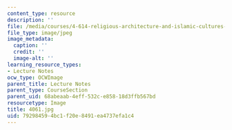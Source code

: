 ```yaml
---
content_type: resource
description: ''
file: /media/courses/4-614-religious-architecture-and-islamic-cultures-fall-2002/792984594bc1f20e8491ea4737efa1c4_4061.jpg
file_type: image/jpeg
image_metadata:
  caption: ''
  credit: ''
  image-alt: ''
learning_resource_types:
- Lecture Notes
ocw_type: OCWImage
parent_title: Lecture Notes
parent_type: CourseSection
parent_uid: 68abeaab-4eff-532c-e858-18d3ffb567bd
resourcetype: Image
title: 4061.jpg
uid: 79298459-4bc1-f20e-8491-ea4737efa1c4
---
```

